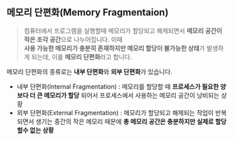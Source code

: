 ## 메모리 단편화(Memory Fragmentaion)
>컴퓨터에서 프로그램을 실행할때 메모리가 할당되고 해제되면서 **메모리 공간이 작은 조각 공간**으로 나누어집니다. 이때   
>**사용 가능한 메모리가 충분히 존재하지만 메모리 할당이 불가능한 상태**가 발생하게 되는데, 이를 **메모리 단편화**라고 합니다.

메모리 단편화의 종류로는 **내부 단편화**와 **외부 단편화**가 있습니다.
* 내부 단편화(Internal Fragmentation) : 메모리를 할당할 때 **프로세스가 필요한 양보다 더 큰 메모리가 할당** 되어서 프로세스에서 사용하는
메모리 공간이 낭비되는 상황
* 외부 단편화(External Fragmentation) : 메모리가 할당되고 해제되는 작업이 반복 되면서 생기는 중간의 작은 메모리 때문에 **총 메모리 공간은 충분하지만 실제로 할당할수 없는 상황**
